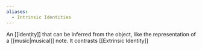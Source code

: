 ```yaml
---
aliases:
  - Intrinsic Identities
---
```


An [[identity]] that can be inferred from the object, like the representation of a [[music|musical]] note. It contrasts [[Extrinsic Identity]]